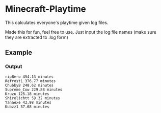 # Minecraft-Playtime
This calculates everyone's playtime given log files. 

Made this for fun, feel free to use. Just input the log file names (make sure they are extracted to .log form)


## Example 
### Output

```
ripBero 454.13 minutes
Refrost1 376.77 minutes
ChubbyB 248.62 minutes
Supreme_Cow 229.88 minutes
Kruzu 125.18 minutes
Shirolichtt 59.32 minutes
Yanaexe 43.98 minutes
Kubzz1 37.68 minutes
```
